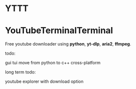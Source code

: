 # YTTT
# YouTubeTerminalTerminal

Free youtube downloader using **python**, **yt-dlp**, **aria2**, **ffmpeg**.


todo:

gui
tui
move from python to c++
cross-platform


long term todo:

youtube explorer with download option
